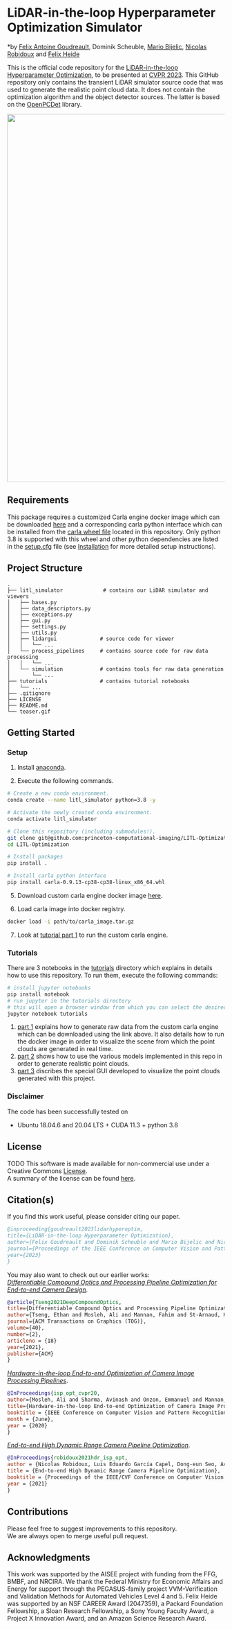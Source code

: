 # LiDAR-in-the-loop Hyperparameter Optimization Simulator

*by [Felix Antoine Goudreault](https://scholar.google.com/citations?user=DncgVscAAAAJ), Dominik Scheuble, [Mario Bijelic](http://mariobijelic.de), [Nicolas Robidoux](https://scholar.google.com/citations?user=Rd8f9jYAAAAJ) and [Felix Heide](https://www.cs.princeton.edu/~fheide/) <br>

This is the official code repository for the [LiDAR-in-the-loop Hyperparameter Optimization](https://light.princeton.edu/publication/lidar-in-the-loop-hyperparameter-optimization/), to be presented at [CVPR 2023](https://cvpr2023.thecvf.com/). This GitHub repository only contains the transient LiDAR simulator source code that was used to generate the realistic point cloud data. It does not contain the optimization algorithm and the object detector sources. The latter is based on the [OpenPCDet](https://github.com/open-mmlab/OpenPCDet) library.

<img src="teaser.gif" width="850">

## Requirements

This package requires a customized Carla engine docker image which can be downloaded [here](https://drive.google.com/file/d/1JS9PiQkcHp4Yepi2NTjjDyLXnfiWYBOj/view?usp=drive_link)
and a corresponding carla python interface which can be installed from the [carla wheel file](carla-0.9.13-cp38-cp38-linux_x86_64.whl) located in this repository.
Only python 3.8 is supported with this wheel and other python dependencies are listed in the [setup.cfg](setup.cfg) file (see [Installation](#Setup) for more detailed setup instructions).

## Project Structure

    .
    ├── litl_simulator             # contains our LiDAR simulator and viewers
    │   ├── bases.py
    │   ├── data_descriptors.py
    │   ├── exceptions.py
    │   ├── gui.py
    │   ├── settings.py
    │   ├── utils.py
    │   ├── lidargui              # source code for viewer
    │   │   └── ...
    │   └── process_pipelines     # contains source code for raw data processing
    │   │   └── ...
    │   └── simulation            # contains tools for raw data generation
    │       └── ...
    ├── tutorials                 # contains tutorial notebooks
    │   └── ...
    ├── .gitignore
    ├── LICENSE
    ├── README.md
    └── teaser.gif

## Getting Started

### Setup

1) Install [anaconda](https://docs.anaconda.com/anaconda/install/).

2) Execute the following commands.
```bash
# Create a new conda environment.
conda create --name litl_simulator python=3.8 -y

# Activate the newly created conda environment.
conda activate litl_simulator

# Clone this repository (including submodules!).
git clone git@github.com:princeton-computational-imaging/LITL-Optimization.git
cd LITL-Optimization

# Install packages
pip install .

# Install carla python interface
pip install carla-0.9.13-cp38-cp38-linux_x86_64.whl
```

5) Download custom carla engine docker image [here](https://drive.google.com/file/d/1JS9PiQkcHp4Yepi2NTjjDyLXnfiWYBOj/view?usp=drive_link).

6) Load carla image into docker registry.
```bash
docker load -i path/to/carla_image.tar.gz
```

7) Look at [tutorial part 1](tutorials/part1_generate_raw_data.ipynb) to run the custom carla engine.


### Tutorials

There are 3 notebooks in the [tutorials](tutorials) directory which explains in details how to use this repository. To run them, execute the following commands:

```bash
# install jupyter notebooks
pip install notebook
# run jupyter in the tutorials directory
# this will open a browser window from which you can select the desired notebook
jupyter notebook tutorials
```

1) [part 1](tutorials/part1_generate_raw_data.ipynb) explains how to generate raw data from the custom carla engine which can be downloaded using the link above. It also details how to run the docker image in order to visualize the scene from which the point clouds are generated in real time.
2) [part 2](tutorials/part2_process_raw_data.ipynb) shows how to use the various models implemented in this repo in order to generate realistic point clouds.
3) [part 3](tutorials/part3_gui.ipynb) discribes the special GUI developed to visualize the point clouds generated with this project.


### Disclaimer

The code has been successfully tested on
- Ubuntu 18.04.6 and 20.04 LTS + CUDA 11.3 + python 3.8


## License

TODO
This software is made available for non-commercial use under a Creative Commons [License](LICENSE).<br>
A summary of the license can be found [here](https://creativecommons.org/licenses/by-nc/4.0/).


## Citation(s)

If you find this work useful, please consider citing our paper.
```bibtex
@inproceeding{goudreault2023lidarhyperoptim,
title={LiDAR-in-the-loop Hyperparameter Optimization},
author={Felix Goudreault and Dominik Scheuble and Mario Bijelic and Nicolas Robidoux and Felix Heide},
journal={Proceedings of the IEEE Conference on Computer Vision and Pattern Recognition (CVPR)},
year={2023}
}
```
You may also want to check out our earlier works: <br>
[*Differentiable Compound Optics and Processing Pipeline Optimization for End-to-end Camera Design*](https://light.princeton.edu/publication/deep_compound_optics/).

```bibtex
@article{Tseng2021DeepCompoundOptics,
title={Differentiable Compound Optics and Processing Pipeline Optimization for End-to-end Camera Design},
author={Tseng, Ethan and Mosleh, Ali and Mannan, Fahim and St-Arnaud, Karl and Sharma, Avinash and Peng, Yifan and Braun, Alexander and Nowrouzezahrai, Derek and Lalonde, Jean-Francois and Heide, Felix},
journal={ACM Transactions on Graphics (TOG)},
volume={40},
number={2},
articleno = {18}
year={2021},
publisher={ACM}
}
```

[*Hardware-in-the-loop End-to-end Optimization of Camera Image Processing Pipelines*](https://light.princeton.edu/publication/hil_image_optimization/).

```bibtex
@InProceedings{isp_opt_cvpr20,
author={Mosleh, Ali and Sharma, Avinash and Onzon, Emmanuel and Mannan, Fahim and Robidoux, Nicolas and Heide, Felix},
title={Hardware-in-the-loop End-to-end Optimization of Camera Image Processing Pipelines},
booktitle = {IEEE Conference on Computer Vision and Pattern Recognition (CVPR)},
month = {June},
year = {2020}
}
```

[*End-to-end High Dynamic Range Camera Pipeline Optimization*](https://light.princeton.edu/publication/hdr_isp_opt/).

```bibtex
@InProceedings{robidoux2021hdr_isp_opt,
author = {Nicolas Robidoux, Luis Eduardo García Capel, Dong-eun Seo, Avinash Sharma, Federico Ariza, Felix Heide},
title = {End-to-end High Dynamic Range Camera Pipeline Optimization},
booktitle = {Proceedings of the IEEE/CVF Conference on Computer Vision and Pattern Recognition},
year = {2021}
}
```

## Contributions
Please feel free to suggest improvements to this repository.<br>
We are always open to merge useful pull request.

## Acknowledgments

This work was supported by the AISEE project with funding from the FFG, BMBF, and NRCIRA. We thank the Federal Ministry for Economic Affairs and Energy for support through the PEGASUS-family project VVM-Verification and Validation Methods for Automated Vehicles Level 4 and 5. Felix Heide was supported by an NSF CAREER Award (2047359), a Packard Foundation Fellowship, a Sloan Research Fellowship, a Sony Young Faculty Award, a Project X Innovation Award, and an Amazon Science Research Award.
